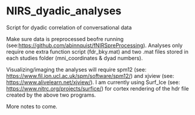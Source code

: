 # NIRS_dyadic_analyses
Script for dyadic correlation of conversational data

Make sure data is preprocessed beofre running (see:https://github.com/abinnquist/fNIRSpreProcessing). 
Analyses only require one extra function script (fdr_bky.mat) and two .mat files stored in each studies folder (mni_coordinates & dyad numbers).

Visualizing/imaging the analyses will require spm12 (see: https://www.fil.ion.ucl.ac.uk/spm/software/spm12/) and xjview (see: https://www.alivelearn.net/xjview/). 
I am currently using Surf_Ice (see: https://www.nitrc.org/projects/surfice/) for cortex rendering of the hdr file created by the above two programs.

More notes to come.
